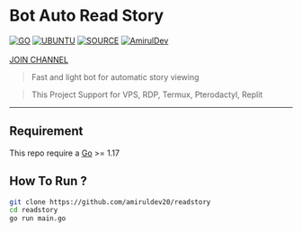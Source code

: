 # Bot Auto Read Story

[![GO](https://img.shields.io/badge/golang-v1.18-blue)](https://go.dev/) [![UBUNTU](https://img.shields.io/badge/ubuntu-v20.04-orange)](https://releases.ubuntu.com/impish/) [![SOURCE](https://img.shields.io/badge/amiruldev20-v1.0.2-lightgrey)](https://github.com/amiruldev20/waSocket) [![AmirulDev](https://img.shields.io/badge/WA-ME.svg)](https://wa.me/6285157489446) <br><br>
[JOIN CHANNEL](https://whatsapp.com/channel/0029VaDrbKSKgsNuVe1a3N2h)

> Fast and light bot for automatic story viewing

> This Project Support for VPS, RDP, Termux, Pterodactyl, Replit

----

## Requirement

This repo require a [Go](https://go.dev/) >= 1.17

## How To Run ?

```bash
git clone https://github.com/amiruldev20/readstory
cd readstory
go run main.go
```
